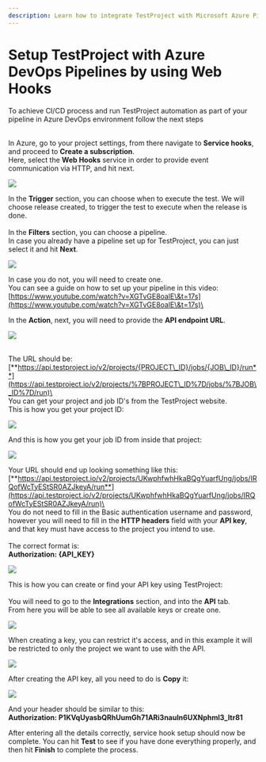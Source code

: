```yaml
---
description: Learn how to integrate TestProject with Microsoft Azure Pipelines.
---
```


# Setup TestProject with Azure DevOps Pipelines by using Web Hooks

To achieve CI/CD process and run TestProject automation as part of your pipeline in Azure DevOps environment follow the next steps

\
In Azure, go to your project settings, from there navigate to **Service hooks**, and proceed to **Create a subscription**.\
Here, select the **Web Hooks** service in order to provide event communication via HTTP, and hit next.

![](<../../.gitbook/assets/image (528).png>)

In the **Trigger** section, you can choose when to execute the test. We will choose release created, to trigger the test to execute when the release is done.\
\
In the **Filters** section, you can choose a pipeline.\
In case you already have a pipeline set up for TestProject, you can just select it and hit **Next**.

![](<../../.gitbook/assets/image (519).png>)

In case you do not, you will need to create one.\
You can see a guide on how to set up your pipeline in this video:\
[https://www.youtube.com/watch?v=XGTvGE8oalE\&t=17s](https://www.youtube.com/watch?v=XGTvGE8oalE\&t=17s)\


In the **Action**, next, you will need to provide the **API endpoint URL**.

![](<../../.gitbook/assets/image (469) (1).png>)

\
The URL should be:\
[**https://api.testproject.io/v2/projects/{PROJECT\_ID}/jobs/{JOB\_ID}/run**](https://api.testproject.io/v2/projects/%7BPROJECT\_ID%7D/jobs/%7BJOB\_ID%7D/run)\
\
You can get your project and job ID's from the TestProject website.\
This is how you get your project ID:

![](<../../.gitbook/assets/image (479).png>)

And this is how you get your job ID from inside that project:

![](<../../.gitbook/assets/image (520).png>)

Your URL should end up looking something like this:\
[**https://api.testproject.io/v2/projects/UKwphfwhHkaBQgYuarfUng/jobs/IRQofWcTyEStSR0AZJkeyA/run**](https://api.testproject.io/v2/projects/UKwphfwhHkaBQgYuarfUng/jobs/IRQofWcTyEStSR0AZJkeyA/run)\
\
You do not need to fill in the Basic authentication username and password, however you will need to fill in the **HTTP headers** field with your **API key**, and that key must have access to the project you intend to use.\
\
The correct format is:\
**Authorization: {API\_KEY}**

![](<../../.gitbook/assets/image (504) (1).png>)

This is how you can create or find your API key using TestProject:\
\
You will need to go to the **Integrations** section, and into the **API** tab.\
From here you will be able to see all available keys or create one.

![](<../../.gitbook/assets/image (563) (1).png>)

When creating a key, you can restrict it's access, and in this example it will be restricted to only the project we want to use with the API.

![](<../../.gitbook/assets/image (536) (1).png>)

After creating the API key, all you need to do is **Copy** it:

![](<../../.gitbook/assets/image (501).png>)

And your header should be similar to this:\
**Authorization: P1KVqUyasbQRhUumGh71ARi3nauIn6UXNphml3\_Itr81**

After entering all the details correctly, service hook setup should now be complete. You can hit **Test** to see if you have done everything properly, and then hit **Finish** to complete the process.
